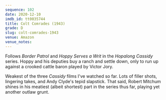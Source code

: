```yaml
---
sequence: 102
date: 2020-12-10
imdb_id: tt0035744
title: Colt Comrades (1943)
grade: D
slug: colt-comrades-1943
venue: Amazon
venue_notes:
---
```


Follows <span data-imdb-id="tt0035692">_Border Patrol_</span> and <span data-imdb-id="tt0036016">_Hoppy Serves a Writ_</span> in the _Hopalong Cassidy_ series. Hoppy and his deputies buy a ranch and settle down, only to run up against a crooked cattle baron played by Victor Jory.

Weakest of the three _Cassidy_ films I've watched so far. Lots of filler shots, lingering takes, and Andy Clyde's tepid slapstick. That said, Robert Mitchum shines in his meatiest (albeit shortest) part in the series thus far, playing yet another outlaw grunt.
